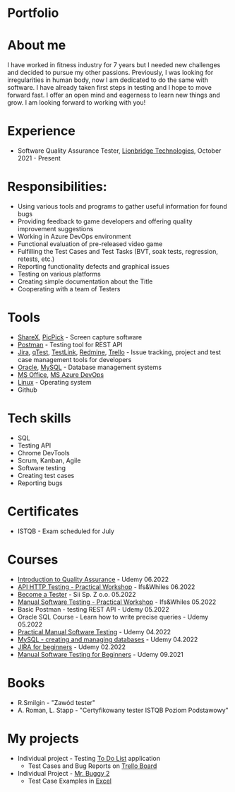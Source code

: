 # Portfolio

# About me
I have worked in fitness industry for 7 years but I needed new challenges and decided to pursue my other passions. Previously, I was looking for irregularities in human body, now I am dedicated to do the same with software. I have already taken first steps in testing and I hope to move forward fast. I offer an open mind and eagerness to learn new things and grow. I am looking forward to working with you!

# Experience
- Software Quality Assurance Tester, [Lionbridge Technologies](https://www.lionbridge.com), October 2021 - Present

# Responsibilities:
- Using various tools and programs to gather useful information for found bugs
- Providing feedback to game developers and offering quality improvement suggestions
- Working in Azure DevOps environment
- Functional evaluation of pre-released video game
- Fulfilling the Test Cases and Test Tasks (BVT, soak tests, regression, retests, etc.)
- Reporting functionality defects and graphical issues
- Testing on various platforms
- Creating simple documentation about the Title
- Cooperating with a team of Testers

# Tools
  - [ShareX](https://getsharex.com/), [PicPick](https://picpick.app/en/) - Screen capture software
  - [Postman](https://www.postman.com/) - Testing tool for REST API
  - [Jira](https://www.atlassian.com/software/jira0), [qTest](https://www.tricentis.com/products/unified-test-management-qtest/test-case-manager), [TestLink](https://testlink.org), [Redmine](https://www.redmine.org/), [Trello](https://trello.com/) - Issue tracking, project and test case management tools for developers
  - [Oracle](https://www.oracle.com), [MySQL](https://www.mysql.com) - Database management systems
  - [MS Office](https://www.office.com), [MS Azure DevOps](https://azure.microsoft.com/pl-pl/services/devops)
  - [Linux](https://ubuntu.com) - Operating system
  - Github

# Tech skills
  - SQL
  - Testing API
  - Chrome DevTools
  - Scrum, Kanban, Agile
  - Software testing
  - Creating test cases
  - Reporting bugs

# Certificates
  - ISTQB - Exam scheduled for July

# Courses
  - [Introduction to Quality Assurance](https://www.udemy.com/certificate/UC-cbdab1e5-5284-49bc-bb20-58281b219aec/) - Udemy 06.2022
  - [API HTTP Testing - Practical Workshop](https://www.czyitjestdlamnie.pl/warsztaty-testowanie-api-http) - Ifs&Whiles 06.2022
  - [Become a Tester](https://sii.pl/en/trainings/offer/zostan-testerem/) - Sii Sp. Z o.o. 05.2022
  - [Manual Software Testing - Practical Workshop](https://kursy.czyitjestdlamnie.pl/kurs/273/warsztaty-testowanie-manualne-aplikacji-termin-10052022-1900-2130) - Ifs&Whiles 05.2022
  - Basic Postman - testing REST API - Udemy 05.2022
  - Oracle SQL Course - Learn how to write precise queries - Udemy 05.2022
  - [Practical Manual Software Testing](https://www.udemy.com/certificate/UC-593ec40a-be90-4c1f-aa00-0a6bc4270e15) - Udemy 04.2022
  - [MySQL - creating and managing databases](https://www.udemy.com/certificate/UC-b8d7836c-b1e0-4f54-91ec-9826fb0261f1) - Udemy 04.2022
  - [JIRA for beginners](https://www.udemy.com/certificate/UC-b20a0038-122b-44cd-af8d-02bfbae58a2e) - Udemy 02.2022
  - [Manual Software Testing for Beginners](https://www.udemy.com/certificate/UC-4af5cb0a-c9f4-40e3-a769-fb7393e7a7ed) - Udemy 09.2021 

# Books
  - R.Smilgin - "Zawód tester"
  - A. Roman, L. Stapp - "Certyfikowany tester ISTQB Poziom Podstawowy"

# My projects
- Individual project - Testing [To Do List](http://app.czyitjestdlamnie.pl) application
  - Test Cases and Bug Reports on [Trello Board](https://trello.com/b/Or7FnjIp/dominik-gronostajski-to-do-list-project)
- Individual Project - [Mr. Buggy 2](http://demo.mrbuggy2.testarena.pl/zaloguj)
  - Test Case Examples in [Excel](https://docs.google.com/spreadsheets/d/1QRwnFBODwFDg-YUEDnVMCd4Rh6omDjI7/edit#gid=159157607)
